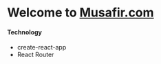 # Welcome to [Musafir.com](https://github.com/mnin-nahid)

#### Technology
- create-react-app
- React Router
